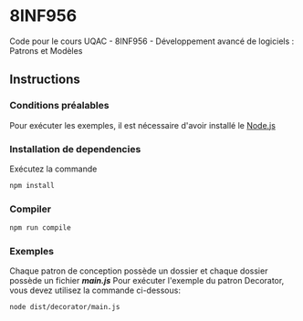 # 8INF956
Code pour le cours UQAC - 8INF956 - Développement avancé de logiciels : Patrons et Modèles

## Instructions

### Conditions préalables
Pour exécuter les exemples, il est nécessaire d'avoir installé le [Node.js](https://nodejs.org/fr/)

### Installation de dependencies

Exécutez la commande 
````bash
npm install
````

### Compiler
````bash
npm run compile
````

### Exemples
Chaque patron de conception possède un dossier et chaque dossier possède un fichier ***main.js***
Pour exécuter l'exemple du patron Decorator, vous devez utilisez la commande ci-dessous:

````bash
node dist/decorator/main.js
````
